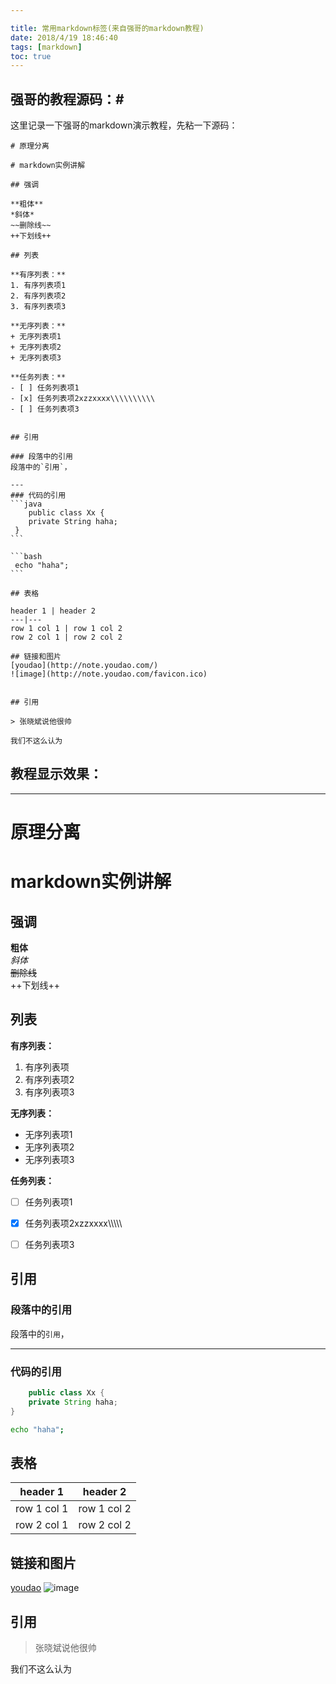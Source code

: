 ```yaml
---

title: 常用markdown标签(来自强哥的markdown教程)
date: 2018/4/19 18:46:40  
tags: [markdown]
toc: true
---
```


## 强哥的教程源码：#
这里记录一下强哥的markdown演示教程，先粘一下源码：
<!--more-->
````
# 原理分离

# markdown实例讲解

## 强调

**粗体**  
*斜体*  
~~删除线~~  
++下划线++  

## 列表

**有序列表：**
1. 有序列表项1
2. 有序列表项2
3. 有序列表项3

**无序列表：**
+ 无序列表项1
+ 无序列表项2
+ 无序列表项3

**任务列表：**
- [ ] 任务列表项1
- [x] 任务列表项2xzzxxxx\\\\\\\\\\
- [ ] 任务列表项3


## 引用

### 段落中的引用
段落中的`引用`，

---
### 代码的引用
```java
	public class Xx {
    private String haha;
 }
```

```bash
 echo "haha";
```

## 表格

header 1 | header 2
---|---
row 1 col 1 | row 1 col 2
row 2 col 1 | row 2 col 2

## 链接和图片
[youdao](http://note.youdao.com/)
![image](http://note.youdao.com/favicon.ico)


## 引用

> 张晓斌说他很帅

我们不这么认为
````
 
## 教程显示效果：
---

# 原理分离

# markdown实例讲解

## 强调

**粗体**  
*斜体*  
~~删除线~~  
++下划线++  

## 列表

**有序列表：**
1. 有序列表项 
2. 有序列表项2
3. 有序列表项3

**无序列表：**
+ 无序列表项1
+ 无序列表项2
+ 无序列表项3

**任务列表：**
- [ ] 任务列表项1
- [x] 任务列表项2xzzxxxx\\\\\\\\\\
- [ ] 任务列表项3


## 引用

### 段落中的引用
段落中的`引用`，

---
### 代码的引用
```java
	public class Xx {
    private String haha;
}
```

```bash
echo "haha";
```

## 表格

header 1 | header 2
---|---
row 1 col 1 | row 1 col 2
row 2 col 1 | row 2 col 2

## 链接和图片
[youdao](http://note.youdao.com/)
![image](http://note.youdao.com/favicon.ico)


## 引用

> 张晓斌说他很帅

我们不这么认为